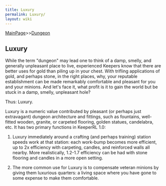 ```yaml
---
title: Luxury
permalink: Luxury/
layout: wiki
---
```


[MainPage](/keeperrl_wiki/ "wikilink")>>[Dungeon](/keeperrl_wiki/Dungeon "wikilink")

Luxury
------

While the term "dungeon" may lead one to think of a damp, smelly, and generally unpleasant place to live, experienced Keepers know that there are better uses for gold than piling up in your chest.
With trifling applications of gold, and perhaps stone, in the right places, why, your reputable establishment can be made remarkably comfortable and pleasant for you and your minions.  And let's face it, what profit is it to gain the world but be stuck in a damp, smelly, unpleasant hole? 

Thus: Luxury.

Luxury is a numeric value contributed by pleasant (or perhaps just extravagant) dungeon architecture and fittings, such as fountains, well-fitted wooden, granite, or carpeted flooring, golden statues, candelabra, etc.
It has two primary functions in KeeperRL 1.0:
  1) Luxury immediately around a crafting (and perhaps training) station speeds work at that station: each work-bump becomes more efficient, up to 2x efficiency with carpeting, candles, and reinforced walls all nearby. More realistically, 1.2-1.7 efficiency can be had with stone flooring and candles in a more open setting.
  
  2) The more common use for Luxury is to compensate veteran minions by giving them luxurious quarters: a living space where you have gone to some expense to make them comfortable.
